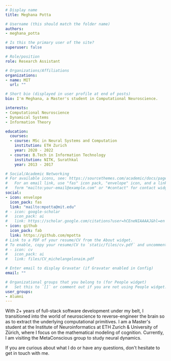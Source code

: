 ```yaml
---
# Display name
title: Meghana Potta

# Username (this should match the folder name)
authors:
- meghana_potta

# Is this the primary user of the site?
superuser: false

# Role/position
role: Research Assistant

# Organizations/Affiliations
organizations:
- name: MIT
  url: ""

# Short bio (displayed in user profile at end of posts)
bio: I'm Meghana, a Master's student in Computational Neuroscience.

interests:
- Computational Neuroscience
- Dynamical Systems
- Information Theory

education:
  courses:
  - course: MSc in Neural Systems and Computation 
    institution: ETH Zurich
    year: 2020 - 2022
  - course: B.Tech in Information Technology
    institution: NITK, Surathkal
    year: 2013 - 2017

# Social/Academic Networking
# For available icons, see: https://sourcethemes.com/academic/docs/page-builder/#icons
#   For an email link, use "fas" icon pack, "envelope" icon, and a link in the
#   form "mailto:your-email@example.com" or "#contact" for contact widget.
social:
- icon: envelope
  icon_pack: fas
  link: "mailto:mpotta@mit.edu"
# - icon: google-scholar
#   icon_pack: ai
#   link: https://scholar.google.com/citations?user=hCEneNIAAAAJ&hl=en
- icon: github
  icon_pack: fab
  link: https://github.com/mpotta
# Link to a PDF of your resume/CV from the About widget.
# To enable, copy your resume/CV to `static/files/cv.pdf` and uncomment the lines below.
# - icon: cv
#   icon_pack: ai
#   link: files/CV_michelangelonaim.pdf

# Enter email to display Gravatar (if Gravatar enabled in Config)
email: ""

# Organizational groups that you belong to (for People widget)
#   Set this to `[]` or comment out if you are not using People widget.
user_groups:
- Alumni
---
```


With 2+ years of full-stack software development under my belt, I transitioned into the world of neuroscience to reverse-engineer the brain so as to extract the underlying computational primitives. I am a Master's student at the Institute of Neuroinformatics at ETH Zurich & University of Zürich, where I focus on the mathematical modeling of cognition. Currently, I am visiting the MetaConscious group to study neural dynamics.

If you are curious about what I do or have any questions, don't hesitate to get in touch with me.